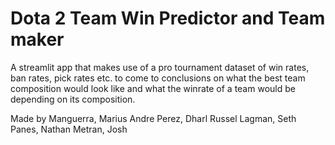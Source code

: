 # Dota 2 Team Win Predictor and Team maker

A streamlit app that makes use of a pro tournament dataset of win rates, ban rates, pick rates etc. to come to conclusions on what the best team composition would look like and what the winrate of a team would be depending on its composition.

Made by 
Manguerra, Marius Andre
Perez, Dharl Russel
Lagman, Seth
Panes, Nathan
Metran, Josh


   ```
